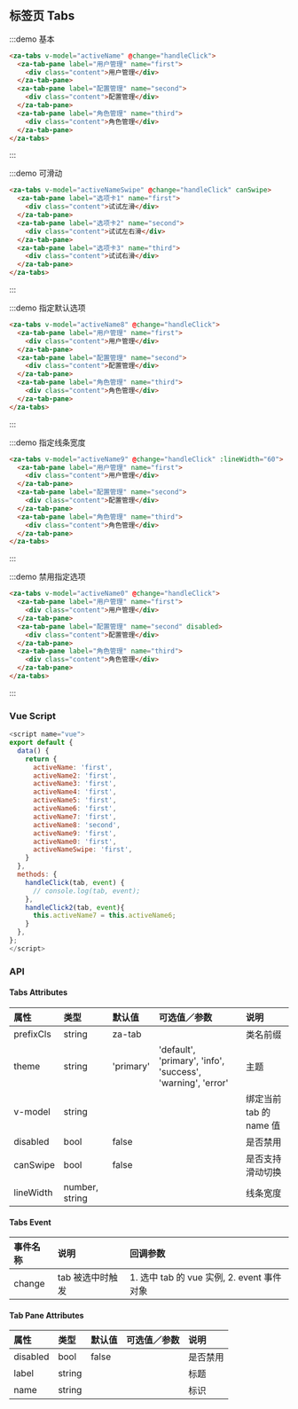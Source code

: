 ## 标签页 Tabs

:::demo 基本

```html
<za-tabs v-model="activeName" @change="handleClick">
  <za-tab-pane label="用户管理" name="first">
    <div class="content">用户管理</div>
  </za-tab-pane>
  <za-tab-pane label="配置管理" name="second">
    <div class="content">配置管理</div>
  </za-tab-pane>
  <za-tab-pane label="角色管理" name="third">
    <div class="content">角色管理</div>
  </za-tab-pane>
</za-tabs>
```

:::

:::demo 可滑动

```html
<za-tabs v-model="activeNameSwipe" @change="handleClick" canSwipe>
  <za-tab-pane label="选项卡1" name="first">
    <div class="content">试试左滑</div>
  </za-tab-pane>
  <za-tab-pane label="选项卡2" name="second">
    <div class="content">试试左右滑</div>
  </za-tab-pane>
  <za-tab-pane label="选项卡3" name="third">
    <div class="content">试试右滑</div>
  </za-tab-pane>
</za-tabs>
```

:::

:::demo 指定默认选项

```html
<za-tabs v-model="activeName8" @change="handleClick">
  <za-tab-pane label="用户管理" name="first">
    <div class="content">用户管理</div>
  </za-tab-pane>
  <za-tab-pane label="配置管理" name="second">
    <div class="content">配置管理</div>
  </za-tab-pane>
  <za-tab-pane label="角色管理" name="third">
    <div class="content">角色管理</div>
  </za-tab-pane>
</za-tabs>
```

:::

:::demo 指定线条宽度

```html
<za-tabs v-model="activeName9" @change="handleClick" :lineWidth="60">
  <za-tab-pane label="用户管理" name="first">
    <div class="content">用户管理</div>
  </za-tab-pane>
  <za-tab-pane label="配置管理" name="second">
    <div class="content">配置管理</div>
  </za-tab-pane>
  <za-tab-pane label="角色管理" name="third">
    <div class="content">角色管理</div>
  </za-tab-pane>
</za-tabs>
```

:::

:::demo 禁用指定选项

```html
<za-tabs v-model="activeName0" @change="handleClick">
  <za-tab-pane label="用户管理" name="first">
    <div class="content">用户管理</div>
  </za-tab-pane>
  <za-tab-pane label="配置管理" name="second" disabled>
    <div class="content">配置管理</div>
  </za-tab-pane>
  <za-tab-pane label="角色管理" name="third">
    <div class="content">角色管理</div>
  </za-tab-pane>
</za-tabs>
```

:::

### Vue Script

```javascript
<script name="vue">
export default {
  data() {
    return {
      activeName: 'first',
      activeName2: 'first',
      activeName3: 'first',
      activeName4: 'first',
      activeName5: 'first',
      activeName6: 'first',
      activeName7: 'first',
      activeName8: 'second',
      activeName9: 'first',
      activeName0: 'first',
      activeNameSwipe: 'first',
    }
  },
  methods: {
    handleClick(tab, event) {
      // console.log(tab, event);
    },
    handleClick2(tab, event){
      this.activeName7 = this.activeName6;
    }
  },
};
</script>
```

### API

#### Tabs Attributes

| 属性      | 类型           | 默认值    | 可选值／参数                                                | 说明                    |
| :-------- | :------------- | :-------- | :---------------------------------------------------------- | :---------------------- |
| prefixCls | string         | za-tab    |                                                             | 类名前缀                |
| theme     | string         | 'primary' | 'default', 'primary', 'info', 'success', 'warning', 'error' | 主题                    |
| v-model   | string         |           |                                                             | 绑定当前 tab 的 name 值 |
| disabled  | bool           | false     |                                                             | 是否禁用                |
| canSwipe  | bool           | false     |                                                             | 是否支持滑动切换        |
| lineWidth | number, string |           |                                                             | 线条宽度                |

#### Tabs Event

| 事件名称 | 说明             | 回调参数                                   |
| :------- | :--------------- | :----------------------------------------- |
| change   | tab 被选中时触发 | 1. 选中 tab 的 vue 实例, 2. event 事件对象 |

#### Tab Pane Attributes

| 属性     | 类型   | 默认值 | 可选值／参数 | 说明     |
| :------- | :----- | :----- | :----------- | :------- |
| disabled | bool   | false  |              | 是否禁用 |
| label    | string |        |              | 标题     |
| name     | string |        |              | 标识     |
